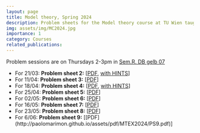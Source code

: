 ```yaml
---
layout: page
title: Model theory, Spring 2024
description: Problem sheets for the Model theory course at TU Wien taught by Michael Pinsker
img: assets/img/MC2024.jpg
importance: 1
category: Courses
related_publications: 
---
```

Problem sessions are on Thursdays 2-3pm in <a href=" https://tiss.tuwien.ac.at/events/roomSchedule.xhtml?dswid=2427&dsrid=649&roomCode=138A&initialDate=20240307" target="_blank">Sem.R. DB gelb 07</a>

<ul>
  <li>For 21/03: <b>Problem sheet 2:</b> [<a href="https://paolomarimon.github.io/assets/pdf/MTEX2024/PS2.pdf" target="_blank">PDF</a>, <a href="https://paolomarimon.github.io/assets/pdf/MTEX2024/HINTS2.pdf" target="_blank">with HINTS</a>]</li>
    <li>For 11/04: <b>Problem sheet 3:</b> [<a href="https://paolomarimon.github.io/assets/pdf/MTEX2024/PS3.pdf" target="_blank">PDF</a>]</li>
      <li>For 18/04: <b>Problem sheet 4:</b> [<a href="https://paolomarimon.github.io/assets/pdf/MTEX2024/PS4.pdf" target="_blank">PDF</a>, <a href="https://paolomarimon.github.io/assets/pdf/MTEX2024/HINTS4.pdf" target="_blank">with HINTS</a>]</li>
    <li>For 25/04: <b>Problem sheet 5:</b> [<a href="https://paolomarimon.github.io/assets/pdf/MTEX2024/PS5.pdf" target="_blank">PDF</a>] </li>
      <li>For 02/05: <b>Problem sheet 6:</b> [<a href="https://paolomarimon.github.io/assets/pdf/MTEX2024/PS6.pdf" target="_blank">PDF</a>] </li>
 <li>For 16/05: <b>Problem sheet 7:</b> [<a href="https://paolomarimon.github.io/assets/pdf/MTEX2024/PS7.pdf" target="_blank">PDF</a>] </li>
 <li>For 23/05: <b>Problem sheet 8:</b> [<a href="https://paolomarimon.github.io/assets/pdf/MTEX2024/PS8.pdf" target="_blank">PDF</a>] </li>

  <li>For 6/06: <b>Problem sheet 9:</b> </span>[[PDF](http://paolomarimon.github.io/assets/pdf/MTEX2024/PS9.pdf)] </li>


